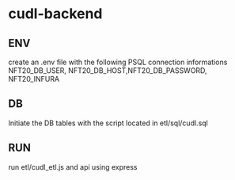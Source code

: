 # cudl-backend

## ENV

create an .env file with the following PSQL connection informations NFT20_DB_USER, NFT20_DB_HOST,NFT20_DB_PASSWORD, NFT20_INFURA

## DB

Initiate the DB tables with the script located in etl/sql/cudl.sql

## RUN

run etl/cudl_etl.js and api using express
